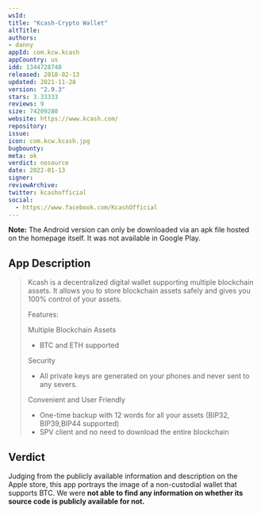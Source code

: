 ```yaml
---
wsId: 
title: "Kcash-Crypto Wallet"
altTitle: 
authors:
- danny
appId: com.kcw.kcash
appCountry: us
idd: 1344728740
released: 2018-02-13
updated: 2021-11-28
version: "2.9.3"
stars: 3.33333
reviews: 9
size: 74209280
website: https://www.kcash.com/
repository: 
issue: 
icon: com.kcw.kcash.jpg
bugbounty: 
meta: ok
verdict: nosource
date: 2022-01-13
signer: 
reviewArchive:
twitter: kcashofficial
social:
  - https://www.facebook.com/KcashOfficial
---
```


**Note:** The Android version can only be downloaded via an apk file hosted on the homepage itself. It was not available in Google Play.

## App Description

> Kcash is a decentralized digital wallet supporting multiple blockchain assets. It allows you to store blockchain assets safely and gives you 100% control of your assets.
>
> Features:
>
> Multiple Blockchain Assets
> - BTC and ETH supported
>
> Security
> - All private keys are generated on your phones and never sent to any severs.
>
> Convenient and User Friendly
> - One-time backup with 12 words for all your assets (BIP32, BIP39,BIP44 supported)
> - SPV client and no need to download the entire blockchain

## Verdict

Judging from the publicly available information and description on the Apple store, this app portrays the image of a non-custodial wallet that supports BTC. We were **not able to find any information on whether its source code is publicly available for not.**  


